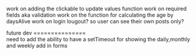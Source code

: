 work on adding the clickable to update values function
work on required fields aka validation
work on the function for calculating the age by daysAlive
work on login lougout? so user can see their own posts only?


future dev
===============\
need to add the ability to have a setTimeout for showing the daily,monthly and weekly add in forms
